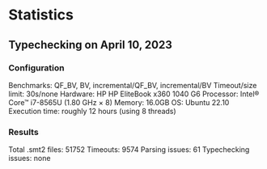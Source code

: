 # Statistics

## Typechecking on April 10, 2023

### Configuration

Benchmarks: QF\_BV, BV, incremental/QF\_BV, incremental/BV
Timeout/size limit: 30s/none
Hardware: HP HP EliteBook x360 1040 G6
Processor: Intel® Core™ i7-8565U (1.80 GHz × 8)
Memory: 16.0GB
OS: Ubuntu 22.10
Execution time: roughly 12 hours (using 8 threads)

### Results

Total .smt2 files: 51752
Timeouts: 9574
Parsing issues: 61
Typechecking issues: none

